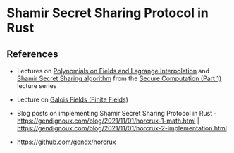 # Shamir Secret Sharing Protocol in Rust

## References

+ Lectures on [Polynomials on Fields and Lagrange Interpolation](https://www.youtube.com/watch?v=5VIp8nrUoA4&list=PLgMDNELGJ1Ca3l-xioOzN86BIZ2a0N8Ds&index=11&pp=iAQB) and [Shamir Secret Sharing algorithm](https://www.youtube.com/watch?v=EwazKH7X0FI&list=PLgMDNELGJ1Ca3l-xioOzN86BIZ2a0N8Ds&index=12&pp=iAQB) from the [Secure Computation (Part 1)](https://www.youtube.com/watch?v=ENBhmjHXleM&list=PLgMDNELGJ1Ca3l-xioOzN86BIZ2a0N8Ds&index=1&pp=iAQB) lecture series

+ Lecture on [Galois Fields (Finite Fields)](https://youtu.be/x1v2tX4_dkQ)

+ Blog posts on implementing Shamir Secret Sharing Protocol in Rust - https://gendignoux.com/blog/2021/11/01/horcrux-1-math.html | https://gendignoux.com/blog/2021/11/01/horcrux-2-implementation.html

+ https://github.com/gendx/horcrux
